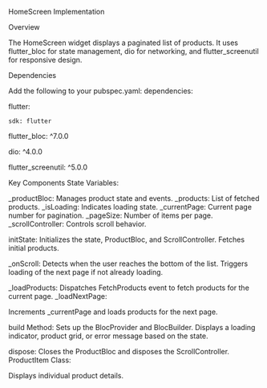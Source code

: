 
HomeScreen Implementation

Overview

The HomeScreen widget displays a paginated list of products. It uses flutter_bloc for state management, dio for networking, and flutter_screenutil for responsive design.


Dependencies

Add the following to your pubspec.yaml:
dependencies:

  flutter:
  
    sdk: flutter
    
  flutter_bloc: ^7.0.0
  
  dio: ^4.0.0
  
  flutter_screenutil: ^5.0.0
  

  
Key Components
State Variables:

_productBloc: Manages product state and events.
_products: List of fetched products.
_isLoading: Indicates loading state.
_currentPage: Current page number for pagination.
_pageSize: Number of items per page.
_scrollController: Controls scroll behavior.

initState:
Initializes the state, ProductBloc, and ScrollController.
Fetches initial products.

_onScroll:
Detects when the user reaches the bottom of the list.
Triggers loading of the next page if not already loading.

_loadProducts:
Dispatches FetchProducts event to fetch products for the current page.
_loadNextPage:

Increments _currentPage and loads products for the next page.

build Method:
Sets up the BlocProvider and BlocBuilder.
Displays a loading indicator, product grid, or error message based on the state.

dispose:
Closes the ProductBloc and disposes the ScrollController.
ProductItem Class:

Displays individual product details.
